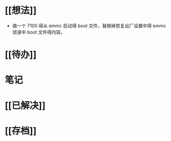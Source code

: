 # [[想法]]
- 做一个 7100 得从 emmc 启动得 boot 文件，替换掉恢复出厂设置中得 emmc 烧录中 boot 文件得内容。
# [[待办]]

# 笔记

# [[已解决]]

# [[存档]]